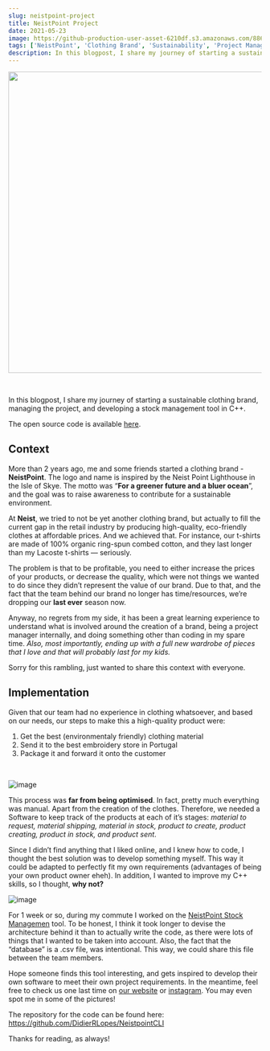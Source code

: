 ```yaml
---
slug: neistpoint-project
title: NeistPoint Project
date: 2021-05-23
image: https://github-production-user-asset-6210df.s3.amazonaws.com/88618738/280495631-c2282aa1-115e-451f-b0c0-af1351936c37.png
tags: ['NeistPoint', 'Clothing Brand', 'Sustainability', 'Project Management', 'C++', 'Stock Management']
description: In this blogpost, I share my journey of starting a sustainable clothing brand, managing the project, and developing a stock management tool in C++.
---
```


<p align="center">
    <img width="600" src="https://github-production-user-asset-6210df.s3.amazonaws.com/88618738/280495631-c2282aa1-115e-451f-b0c0-af1351936c37.png"/>
</p>

<br />

In this blogpost, I share my journey of starting a sustainable clothing brand, managing the project, and developing a stock management tool in C++.

The open source code is available [here](https://github.com/DidierRLopes/NeistpointCLI).

<!-- truncate -->

<div style={{borderTop: '1px solid #21af90', margin: '1.5em 0'}} />

## Context

More than 2 years ago, me and some friends started a clothing brand - **NeistPoint**. The logo and name is inspired by the Neist Point Lighthouse in the Isle of Skye. The motto was “**For a greener future and a bluer ocean**”, and the goal was to raise awareness to contribute for a sustainable environment.

At **Neist**, we tried to not be yet another clothing brand, but actually to fill the current gap in the retail industry by producing high-quality, eco-friendly clothes at affordable prices. And we achieved that. For instance, our t-shirts are made of 100% organic ring-spun combed cotton, and they last longer than my Lacoste t-shirts — seriously.

The problem is that to be profitable, you need to either increase the prices of your products, or decrease the quality, which were not things we wanted to do since they didn’t represent the value of our brand. Due to that, and the fact that the team behind our brand no longer has time/resources, we’re dropping our **last ever** season now.

Anyway, no regrets from my side, it has been a great learning experience to understand what is involved around the creation of a brand, being a project manager internally, and doing something other than coding in my spare time. _Also, most importantly, ending up with a full new wardrobe of pieces that I love and that will probably last for my kids._

Sorry for this rambling, just wanted to share this context with everyone.

## Implementation

Given that our team had no experience in clothing whatsoever, and based on our needs, our steps to make this a high-quality product were:

1. Get the best (environmentaly friendly) clothing material
2. Send it to the best embroidery store in Portugal
3. Package it and forward it onto the customer

<br />

![image](https://github.com/Meg1211/my-website/assets/88618738/d614045b-39b0-408a-bbd8-11006c55efc5)

This process was **far from being optimised**. In fact, pretty much everything was manual. Apart from the creation of the clothes. Therefore, we needed a Software to keep track of the products at each of it’s stages: _material to request, material shipping, material in stock, product to create, product creating, product in stock, and product sent_.

Since I didn’t find anything that I liked online, and I knew how to code, I thought the best solution was to develop something myself. This way it could be adapted to perfectly fit my own requirements (advantages of being your own product owner eheh). In addition, I wanted to improve my C++ skills, so I thought, **why not?**

![image](https://github.com/Meg1211/my-website/assets/88618738/e0dd7c35-d7f4-4175-a80e-be881ff03141)

For 1 week or so, during my commute I worked on the [NeistPoint Stock Managemen](https://github.com/DidierRLopes/NeistpointCLI) tool. To be honest, I think it took longer to devise the architecture behind it than to actually write the code, as there were lots of things that I wanted to be taken into account. Also, the fact that the “database” is a .csv file, was intentional. This way, we could share this file between the team members.

Hope someone finds this tool interesting, and gets inspired to develop their own software to meet their own project requirements. In the meantime, feel free to check us one last time on [our website](https://neistclothing.com/) or [instagram](https://www.instagram.com/neistclothing/). You may even spot me in some of the pictures!

The repository for the code can be found here: https://github.com/DidierRLopes/NeistpointCLI

Thanks for reading, as always!
